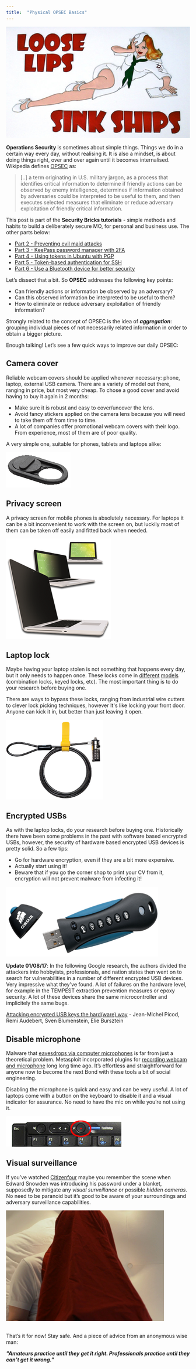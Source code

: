 ```yaml
---
title:  "Physical OPSEC Basics"
---
```


![Logo](/assets/images/opsec-basics/loose-lips.png)

**Operations Security** is sometimes about simple things. Things we do in a certain way every day, without realising it. It is also a mindset, is about doing things right, over and over again until it becomes internalised. Wikipedia defines [OPSEC](https://en.wikipedia.org/wiki/Operations_security) as:

> [..] a term originating in U.S. military jargon, as a process that identifies critical information to determine if friendly actions can be observed by enemy intelligence, determines if information obtained by adversaries could be interpreted to be useful to them, and then executes selected measures that eliminate or reduce adversary exploitation of friendly critical information.

This post is part of the **Security Bricks tutorials** - simple methods and habits
to build a deliberately secure MO, for personal and business use. The other parts below:

* [Part 2 - Preventing evil maid attacks](https://livz.github.io/2017/05/06/preventing-evil-maid-attacks.html)
* [Part 3 - KeePass password manager with 2FA](https://livz.github.io/2017/07/09/keepass-password-manager-with-2fa.html)
* [Part 4 - Using tokens in Ubuntu with PGP](https://livz.github.io/2017/07/17/using-tokens-in-Ubuntu-with-pgp.html)
* [Part 5 - Token-based authentication for SSH](https://livz.github.io/2017/07/25/token-based-authentication-for-ssh.html)
* [Part 6 - Use a Bluetooth device for better security](https://livz.github.io/2017/08/02/use-Bluetooth-device-for-better-security.html)

Let’s dissect that a bit. So **OPSEC** addresses the following key points:

* Can friendly actions or information be observed by an adversary?
* Can this observed information be interpreted to be useful to them?
* How to eliminate or reduce adversary exploitation of friendly information?

Strongly related to the concept of OPSEC is the idea of **_aggregation_**: grouping individual pieces of not necessarily related information in order to obtain a bigger picture.

Enough talking! Let’s see a few quick ways to improve our daily OPSEC:

## Camera cover
Reliable webcam covers should be applied whenever necessary: phone, laptop, external USB camera. There are a variety of model out there, ranging in price, but most very cheap. To chose a good cover and avoid having to buy it again in 2 months:

* Make sure it is robust and easy to cover/uncover the lens.
* Avoid fancy stickers applied on the camera lens because you will need to take them off from time to time.
* A lot of companies offer promotional webcam covers with their logo. From experience, most of them are of poor quality. 

A very simple one, suitable for phones, tablets and laptops alike:

![Camera cover](/assets/images/opsec-basics/webcam_cover.png)

## Privacy screen 
A privacy screen for mobile phones is absolutely necessary. For laptops it can be a bit inconvenient to work with the screen on, but luckily most of them can be taken off easily and fitted back when needed.

![Privacy screen](/assets/images/opsec-basics/privacy_screen.png)

## Laptop lock
Maybe having your laptop stolen is not something that happens every day, but it only needs to happen once. These locks come in [different](https://www.laptopmag.com/articles/best-laptop-locks) [models](https://www.kensington.com/en/gb/4480/security) (combination locks, keyed locks, etc). The most important thing is to do your research before buying one. 

There are ways to bypass these locks, ranging from industrial wire cutters to clever lock picking techniques, however It's like locking your front door. Anyone can kick it in, but better than just leaving it open.

![Laptop lock](/assets/images/opsec-basics/kensington_lock.png)

## Encrypted USBs
As with the laptop locks, do your research before buying one. Historically there have been some problems in the past with software based encrypted USBs, however, the security of hardware based encrypted USB devices is pretty solid.  So a few tips:

* Go for hardware encryption, even if they are a bit more expensive. 
* Actually start using it!
* Beware that if you go the corner shop to print your CV from it, encryption will not prevent malware from infecting it!

![Encrypted USB](/assets/images/opsec-basics/enc_usb.png)

**Update 01/08/17**: In the following Google research, the authors divided the attackers into hobbyists, professionals, and nation states then went on to search for vulnerabilities in a number of different encrypted USB devices. Very impressive what they've found. A lot of failures on the hardware level, for example in the TEMPEST extraction prevention measures or epoxy security. A lot of these devices share the same microcontroller and implicitely the same bugs. 

[Attacking encrypted USB keys the hard(ware) way](https://cdn.elie.net/talks/analyzing-secure-usb-the-hardware-way-slides.pdf) - Jean-Michel Picod, Remi Audebert, Sven Blumenstein, Elie Bursztein

## Disable microphone
Malware that [eavesdrops via computer microphones](http://inhomelandsecurity.com/malware-that-eavesdrops-via-computer-microphones-is-stealing-hundreds-of-gigs-of-data) is far from just a theoretical problem. Metasploit incorporated plugins for [recording webcam and microphone](https://null-byte.wonderhowto.com/how-to/hack-like-pro-remotely-record-listen-microphone-anyones-computer-0143966/) long long time ago. It’s effortless and straightforward for anyone now to become the next Bond with these tools a bit of social engineering. 

Disabling the microphone is quick and easy and can be very useful. A lot of laptops come with a button on the keyboard to disable it and a visual indicator for assurance. No need to have the mic on while you’re not using it.

![Disable mic](/assets/images/opsec-basics/disable_mic.png)


## Visual surveillance
If you’ve watched [Citizenfour](http://www.imdb.com/title/tt4044364/) maybe you remember the scene when Edward Snowden was introducing his password under a blanket, supposedly to mitigate any _visual surveillance_ or possible _hidden cameras_. No need to be paranoid but it’s good to be aware of your surroundings and adversary surveillance capabilities.

![Enter password under blanket](/assets/images/opsec-basics/snowden.png)


##

That’s it for now! Stay safe. And a piece of advice from an anonymous wise man:

**_"Amateurs practice until they get it right. Professionals practice until they can’t get it wrong."_**
